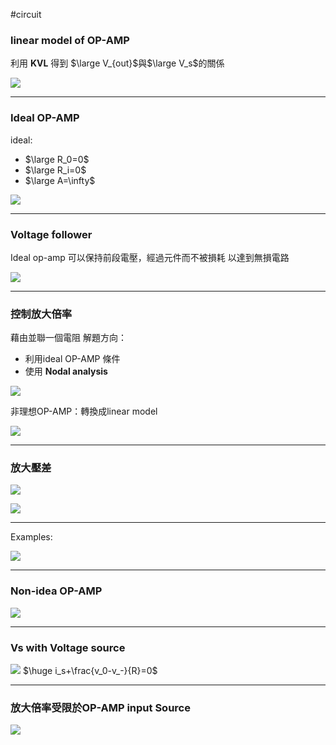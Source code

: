 #circuit

### linear model of OP-AMP
利用 **KVL** 得到 $\large V_{out}$與$\large V_s$的關係

![](https://i.imgur.com/vrKq4Om.png)

---
### Ideal OP-AMP
ideal:
* $\large R_0=0$
* $\large R_i=0$
* $\large A=\infty$

![](https://i.imgur.com/MCPSp3x.png)

---
### Voltage follower
Ideal op-amp 可以保持前段電壓，經過元件而不被損耗
以達到無損電路

![](https://i.imgur.com/HcawsHN.png)

---
###  控制放大倍率
藉由並聯一個電阻
解題方向：
* 利用ideal OP-AMP 條件
* 使用 **Nodal analysis**

![](https://i.imgur.com/ntvU3T2.png)

非理想OP-AMP：轉換成linear model

![](https://i.imgur.com/sybiEBN.png)

---
### 放大壓差

![](https://i.imgur.com/7bQjk3l.png)

![](https://i.imgur.com/ZxqY1ao.png)

---
Examples:

![](https://i.imgur.com/lcACmxc.jpg)


---
### Non-idea OP-AMP

![](https://i.imgur.com/hQbxrid.png)

---
### Vs with Voltage source

![](https://i.imgur.com/qoqv7UP.png)
$\huge i_s+\frac{v_0-v_-}{R}=0$

---
### 放大倍率受限於OP-AMP input Source

![](https://i.imgur.com/u04XdVf.png)